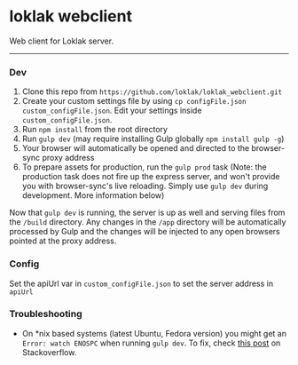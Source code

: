 loklak webclient
=====================================

Web client for Loklak server.

---

### Dev

1. Clone this repo from `https://github.com/loklak/loklak_webclient.git`
2. Create your custom settings file by using `cp configFile.json custom_configFile.json`. Edit your settings inside `custom_configFile.json`.
3. Run `npm install` from the root directory
4. Run `gulp dev` (may require installing Gulp globally `npm install gulp -g`)
5. Your browser will automatically be opened and directed to the browser-sync proxy address
6. To prepare assets for production, run the `gulp prod` task (Note: the production task does not fire up the express server, and won't provide you with browser-sync's live reloading. Simply use `gulp dev` during development. More information below)

Now that `gulp dev` is running, the server is up as well and serving files from the `/build` directory. Any changes in the `/app` directory will be automatically processed by Gulp and the changes will be injected to any open browsers pointed at the proxy address.

### Config

Set the apiUrl var in `custom_configFile.json` to set the server address in `apiUrl`

### Troubleshooting

- On *nix based systems (latest Ubuntu, Fedora version) you might get an `Error: watch ENOSPC` when running `gulp dev`. To fix, check [this post](http://stackoverflow.com/questions/16748737/grunt-watch-error-waiting-fatal-error-watch-enospc) on Stackoverflow. 
